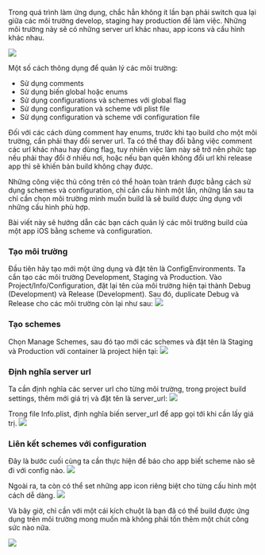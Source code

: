 Trong quá trình làm ứng dụng, chắc hẳn không ít lần bạn phải switch qua lại giữa các môi trường develop, staging hay production để làm việc. Những môi trường này sẽ có những server url khác nhau, app icons và cấu hình khác nhau.

![](https://images.viblo.asia/0e5870d0-0fd1-4e3b-9c13-a756696b6bae.png)

Một số cách thông dụng để quản lý các môi trường:
*   Sử dụng comments
* 	Sử dụng biến global hoặc enums
*   Sử dụng configurations và schemes với global flag
*   Sử dụng configuration và scheme với plist file
*   Sử dụng configuration và scheme với configuration file

Đối với các cách dùng comment hay enums, trước khi tạo build cho một môi trường, cần phải thay đổi server url. Ta có thể thay đổi bằng việc comment các url khác nhau hay dùng flag, tuy nhiên việc làm này sẽ trở nên phức tạp nếu phải thay đổi ở nhiều nơi, hoặc nếu bạn quên không đổi url khi release app thì sẽ khiến bản build không chạy được.

Những công việc thủ công trên có thể hoàn toàn tránh được bằng cách sử dụng schemes và configuration, chỉ cần cấu hình một lần, những lần sau ta chỉ cần chọn môi trường mình muốn build là sẽ build được ứng dụng với những cấu hình phù hợp.

Bài viết này sẽ hướng dẫn các bạn cách quản lý các môi trường build của một app iOS bằng scheme và configuration.

### Tạo môi trường
Đầu tiên hãy tạo mới một ứng dụng và đặt tên là ConfigEnvironments. Ta cần tạo các môi trường Development, Staging và Production. Vào Project/Info/Configuration, đặt lại tên của môi trường hiện tại thành Debug (Development) và Release (Development). Sau đó, duplicate Debug và Release cho các môi trường còn lại như sau:
![](https://images.viblo.asia/b5eb19c2-c1a8-4451-ad6c-243231267001.png)

### Tạo schemes
Chọn Manage Schemes, sau đó tạo mới các schemes và đặt tên là Staging và Production với container là project hiện tại:
![](https://images.viblo.asia/11c90093-a9ac-4e17-b8b0-1a60dd72639d.png)

### Định nghĩa server url
Ta cần định nghĩa các server url cho từng môi trường, trong project build settings, thêm mới giá trị và đặt tên là server_url:
![](https://images.viblo.asia/f50ab4c0-d831-4a15-9743-d63c30607de1.png)

Trong file Info.plist, định nghĩa biến server_url để app gọi tới khi cần lấy giá trị.
![](https://images.viblo.asia/183218d4-fe18-458f-b5dc-317b79009651.png)

### Liên kết schemes với configuration
Đây là bước cuối cùng ta cần thực hiện để báo cho app biết scheme nào sẽ đi với config nào.
![](https://images.viblo.asia/e5ff5d65-fdf1-4c02-b94c-af3b2f96afb7.png)

Ngoài ra, ta còn có thể set những app icon riêng biệt cho từng cấu hình một cách dễ dàng.
![](https://images.viblo.asia/6596132a-ec99-4d47-9e22-f7b5bb8ab237.png)

Và bây giờ, chỉ cần với một cái kích chuột là bạn đã có thể build được ứng dụng trên môi trường mong muốn mà không phải tốn thêm một chút công sức nào nữa.

![](https://images.viblo.asia/0e9096c5-292e-43dc-8f7c-172e5bafc8fd.png)